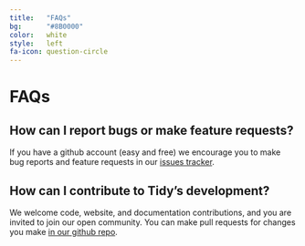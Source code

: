 ```yaml
---
title:   "FAQs"
bg:      "#8B0000"
color:   white
style:   left
fa-icon: question-circle
---
```


FAQs
====

## How can I report bugs or make feature requests?

If you have a github account (easy and free) we encourage you to make bug
reports and feature requests in our [issues tracker][3].


## How can I contribute to **Tidy**’s development?

We welcome code, website, and documentation contributions, and you are invited
to join our open community. You can make pull requests for changes you make
[in our github repo][4].


[1]: https://github.com/htacg/tidy-html5
[2]: http://www.html-tidy.org
[3]: https://github.com/htacg/tidy-html5/issues
[4]: https://github.com/htacg/tidy-html5/pulls
